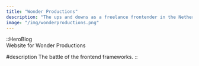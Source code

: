 ```yaml
---
title: "Wonder Productions"
description: "The ups and downs as a freelance frontender in the Netherlands. Learn from my journey."
image: "/img/wonderproductions.png"
---
```


<!-- Content of the page -->

::HeroBlog  
Website for Wonder Productions

#description
The battle of the frontend frameworks.
::
